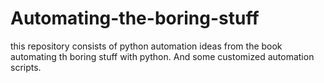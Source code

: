 # Automating-the-boring-stuff
this repository consists of python automation ideas from the book automating th boring stuff with python. And some customized automation scripts.
